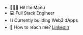 - 🙋🏼‍♂️ Hi! I’m Manu
- 💻 Full Stack Engineer
- ⛓️ Currently building Web3 dApps
- 💬 How to reach me? [LinkedIn](https://www.linkedin.com/in/manuel-figueira-77389390/) 

<!---
Mfigueira/Mfigueira is a ✨ special ✨ repository because its `README.md` (this file) appears on your GitHub profile.
You can click the Preview link to take a look at your changes.
--->

